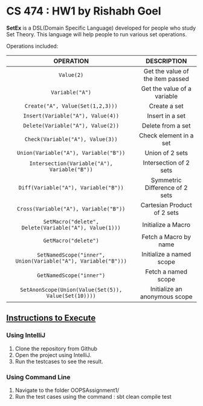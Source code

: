 # CS 474 : HW1 by Rishabh Goel

**SetEx** is a DSL(Domain Specific Language) developed for people who study Set Theory. This language will help people to run various set operations. 

Operations included:


| OPERATION | DESCRIPTION |
| :-------------: |:-------------:|
| `Value(2)`      | Get the value of the item passed |
| `Variable("A")`      | Get the value of a variable |
| `Create("A", Value(Set(1,2,3)))` | Create a set |
| `Insert(Variable("A"), Value(4))` | Insert in a set |
| `Delete(Variable("A"), Value(2))` | Delete from a set |
| `Check(Variable("A"), Value(3))` | Check element in a set |
| `Union(Variable("A"), Variable("B"))` | Union of 2 sets |
| `Intersection(Variable("A"), Variable("B"))` | Intersection of 2 sets |
| `Diff(Variable("A"), Variable("B"))` | Symmetric Difference of 2 sets |
| `Cross(Variable("A"), Variable("B"))` | Cartesian Product of 2 sets |
| `SetMacro("delete", Delete(Variable("A"), Value(1)))` | Initialize a Macro |
| `GetMacro("delete")` | Fetch a Macro by name |
| `SetNamedScope("inner", Union(Variable("A"), Variable("B")))` | Initialize a named scope |
| `GetNamedScope("inner")` | Fetch a named scope |
| `SetAnonScope(Union(Value(Set(5)), Value(Set(10))))` | Initialize an anonymous scope |



## <u>Instructions to Execute</u>

### Using IntelliJ
1. Clone the repository from Github
2. Open the project using IntelliJ.
3. Run the testcases to see the result.

### Using Command Line
1. Navigate to the folder OOPSAssignment1/
2. Run the test cases using the command : sbt clean compile test